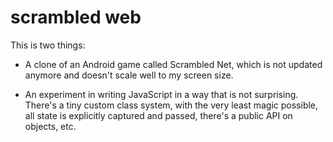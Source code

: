# scrambled web

This is two things:

* A clone of an Android game called Scrambled Net, which is not updated anymore
and doesn't scale well to my screen size.

* An experiment in writing JavaScript in a way that is not surprising. There's
a tiny custom class system, with the very least magic possible, all state is
explicitly captured and passed, there's a public API on objects, etc.
